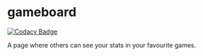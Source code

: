 # gameboard

[![Codacy Badge](https://api.codacy.com/project/badge/Grade/fe4732ec846c45c7b33a73c2ca79ef36)](https://www.codacy.com/app/moriczgergo/gameboard?utm_source=github.com&utm_medium=referral&utm_content=moriczgergo/gameboard&utm_campaign=badger)

A page where others can see your stats in your favourite games.
